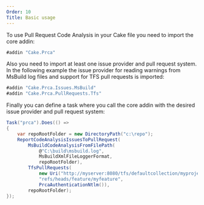 ```yaml
---
Order: 10
Title: Basic usage
---
```

To use Pull Request Code Analysis in your Cake file you need to import the core addin:

```csharp
#addin "Cake.Prca"
```

Also you need to import at least one issue provider and pull request system.
In the following example the issue provider for reading warnings from MsBuild log files
and support for TFS pull requests is imported:

```csharp
#addin "Cake.Prca.Issues.MsBuild"
#addin "Cake.Prca.PullRequests.Tfs"
```

Finally you can define a task where you call the core addin with the desired issue provider and pull request system:

```csharp
Task("prca").Does(() =>
{
    var repoRootFolder = new DirectoryPath("c:\repo");
    ReportCodeAnalysisIssuesToPullRequest(
        MsBuildCodeAnalysisFromFilePath(
            @"C:\build\msbuild.log",
            MsBuildXmlFileLoggerFormat,
            repoRootFolder),
        TfsPullRequests(
            new Uri("http://myserver:8080/tfs/defaultcollection/myproject/_git/myrepository"),
            "refs/heads/feature/myfeature",
            PrcaAuthenticationNtlm()),
        repoRootFolder);
});
```